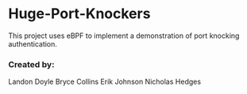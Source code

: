# Huge-Port-Knockers
This project uses eBPF to implement a demonstration of port knocking authentication.

### Created by:
Landon Doyle
Bryce Collins
Erik Johnson
Nicholas Hedges